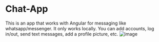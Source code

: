 # Chat-App
This is an app that works with Angular for messaging like whatsapp/messenger.
It only works locally.
You can add accounts, log in/out, send text messages, add a profile picture, etc.
![image](https://user-images.githubusercontent.com/61541869/116356323-ccd7e000-a803-11eb-9980-860d6412ca5a.png)
